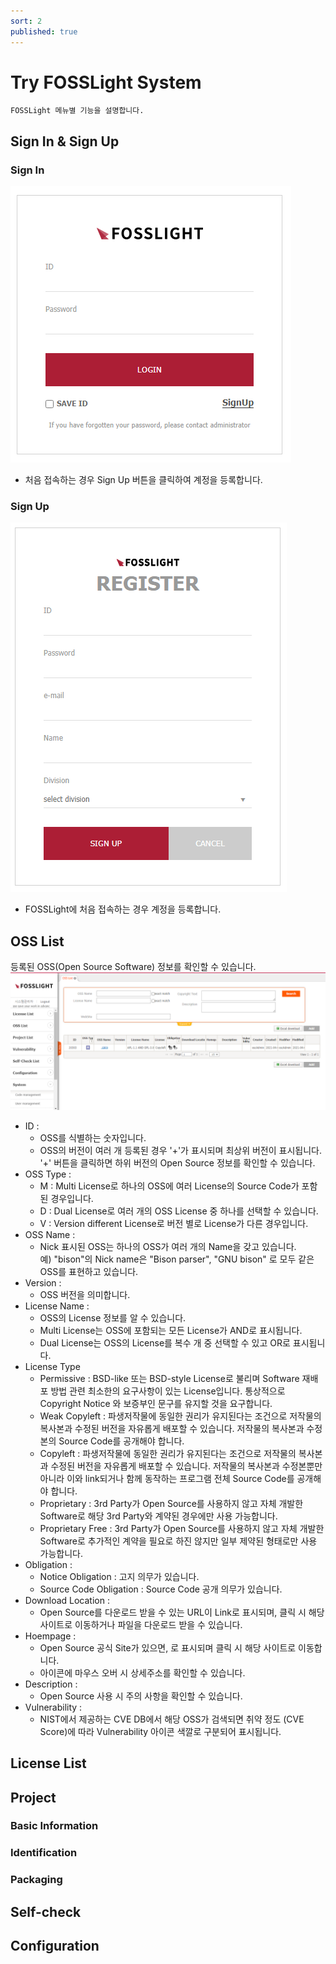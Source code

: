 ```yaml
---
sort: 2
published: true
---
```

# Try FOSSLight System
```note
FOSSLight 메뉴별 기능을 설명합니다.
```
## Sign In & Sign Up

### Sign In
![SignIn](images/sign_in.png)
- 처음 접속하는 경우 Sign Up 버튼을 클릭하여 계정을 등록합니다.

### Sign Up 
![SignUp](images/sign_up.png)  
- FOSSLight에 처음 접속하는 경우 계정을 등록합니다.

## OSS List
등록된 OSS(Open Source Software) 정보를 확인할 수 있습니다.
![OssList](images/oss_list.png)  
- ID : 
    - OSS를 식별하는 숫자입니다.
    - OSS의 버전이 여러 개 등록된 경우 '+'가 표시되며 최상위 버전이 표시됩니다. '+' 버튼을 클릭하면 하위 버전의 Open Source 정보를 확인할 수 있습니다.
- OSS Type : 
    - M : Multi License로 하나의 OSS에 여러 License의 Source Code가 포함된 경우입니다.
    - D : Dual License로 여러 개의 OSS  License 중 하나를 선택할 수 있습니다.
    - V : Version different License로 버전 별로 License가 다른 경우입니다.
- OSS Name :
    - Nick 표시된 OSS는 하나의 OSS가 여러 개의 Name을 갖고 있습니다.    
      예) "bison"의 Nick name은 "Bison parser", "GNU bison" 로 모두 같은 OSS를 표현하고 있습니다.
- Version : 
    - OSS 버전을 의미합니다.
- License Name :
    - OSS의 License 정보를 알 수 있습니다.  
    - Multi License는 OSS에 포함되는 모든 License가 AND로 표시됩니다.
    - Dual License는 OSS의 License를 복수 개 중 선택할 수 있고 OR로 표시됩니다.
- License Type
    - Permissive : BSD-like 또는 BSD-style License로 불리며 Software 재배포 방법 관련 최소한의 요구사항이 있는 License입니다.
      통상적으로 Copyright Notice 와 보증부인 문구를 유지할 것을 요구합니다.
    - Weak Copyleft : 파생저작물에 동일한 권리가 유지된다는 조건으로 저작물의 복사본과 수정된 버전을 자유롭게 배포할 수 있습니다.
      저작물의 복사본과 수정본의 Source Code를 공개해야 합니다.
    - Copyleft : 파생저작물에 동일한 권리가 유지된다는 조건으로 저작물의 복사본과 수정된 버전을 자유롭게 배포할 수 있습니다.
      저작물의 복사본과 수정본뿐만 아니라 이와 link되거나 함께 동작하는 프로그램 전체 Source Code를 공개해야 합니다.
    - Proprietary : 3rd Party가 Open Source를 사용하지 않고 자체 개발한 Software로 해당 3rd Party와 계약된 경우에만 사용 가능합니다.
    - Proprietary Free : 3rd Party가 Open Source를 사용하지 않고 자체 개발한 Software로 추가적인 계약을 필요로 하진 않지만 일부 제약된 형태로만 사용 가능합니다.
- Obligation :
    - Notice Obligation : 고지 의무가 있습니다.
    - Source Code Obligation : Source Code 공개 의무가 있습니다. 
- Download Location :
    - Open Source를 다운로드 받을 수 있는 URL이 Link로 표시되며, 클릭 시 해당 사이트로 이동하거나 파일을 다운로드 받을 수 있습니다.
- Hoempage :
    - Open Source 공식 Site가 있으면, 로 표시되며 클릭 시 해당 사이트로  이동합니다.
    - 아이콘에 마우스 오버 시 상세주소를 확인할 수 있습니다.
- Description :
    - Open Source 사용 시 주의 사항을 확인할 수 있습니다.
- Vulnerability :
    - NIST에서 제공하는 CVE DB에서 해당 OSS가 검색되면 취약 정도 (CVE Score)에 따라 Vulnerability 아이콘 색깔로 구분되어 표시됩니다.

## License List
## Project
### Basic Information
### Identification
### Packaging
## Self-check
## Configuration
